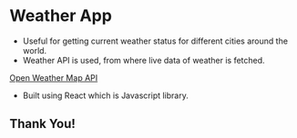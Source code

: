 # Weather App

 - Useful for getting current weather status for different cities around the world.
 - Weather API is used, from where live data of weather is fetched.

[Open Weather Map API](https://openweathermap.org/api)

 - Built using React which is Javascript library.

## Thank You!